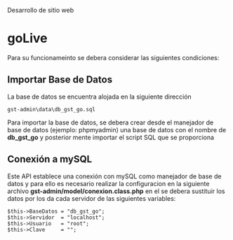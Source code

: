 Desarrollo de sitio web

# goLive

Para su funcionameinto se debera considerar las siguientes condiciones:

## Importar Base de Datos

La base de datos se encuentra alojada en la siguiente dirección

    gst-admin\data\db_gst_go.sql
    
Para importar la base de datos, se debera crear desde el manejador de base de datos (ejemplo: phpmyadmin)
una base de datos con el nombre de __db_gst_go__ y posterior mente importar el script SQL que se proporciona

## Conexión a mySQL

Este API establece una conexión con mySQL como manejador de base de datos y para ello es necesario
realizar la configuracion en la siguiente archivo __gst-admin/model/conexion.class.php__ en el se
debera sustituir los datos por los da cada servidor de las siguientes variables:

    $this->BaseDatos = "db_gst_go";
    $this->Servidor  = "localhost";
    $this->Usuario 	 = "root";
    $this->Clave	 = "";
